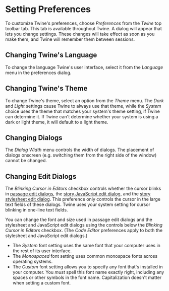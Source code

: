 # Setting Preferences

To customize Twine's preferences, choose _Preferences_ from the _Twine_ top
toolbar tab. This tab is available throughout Twine. A dialog will appear that
lets you change settings. These changes will take effect as soon as you make
them, and Twine will remember them between sessions.

## Changing Twine's Language

To change the language Twine's user interface, select it from the _Language_
menu in the preferences dialog.

## Changing Twine's Theme

To change Twine's theme, select an option from the _Theme_ menu. The _Dark_ and
_Light_ settings cause Twine to always use that theme, while the _System_ choice
uses the theme that matches your system's theme setting, if Twine can determine
it. If Twine can't determine whether your system is using a dark or light theme,
it will default to a light theme.

## Changing Dialogs

The _Dialog Width_ menu controls the width of dialogs. The placement of dialogs
onscreen (e.g. switching them from the right side of the window) cannot be
changed.

## Changing Edit Dialogs

The _Blinking Cursor in Editors_ checkbox controls whether the cursor blinks in
[passage edit dialogs](../editing-stories/editing-passages.md), the [story
JavaScript edit dialog](../editing-stories/js-and-css.md), and the [story
stylesheet edit dialog](../editing-stories/js-and-css.md). This preference only
controls the cursor in the large text fields of these dialogs. Twine uses your
system setting for cursor blinking in one-line text fields.

You can change the font and size used in passage edit dialogs and the stylesheet
and JavaScript edit dialogs using the controls below the _Blinking Cursor in
Editors_ checkbox. (The _Code Editor_ preferences apply to both the stylesheet
and JavaScript edit dialogs.)

- The _System_ font setting uses the same font that your computer uses in the
  rest of its user interface.
- The _Monospaced_ font setting uses common monospace fonts across operating
  systems.
- The _Custom_ font setting allows you to specify any font that's installed in
  your computer. You _must_ spell this font name exactly right, including any
  spaces or other symbols in the font name. Capitalization doesn't matter when
  setting a custom font.
